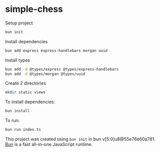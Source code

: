 # simple-chess


Setup project
```bash
bun init
```

Install dependencies
```bash
bun add express express-handlebars morgan uuid
```

Install types
```bash
bun add -d @types/express @types/express-handlebars
bun add -d @types/morgan @types/uuid
```

Create 2 directories

```bash
mkdir static views
```

To install dependencies:

```bash
bun install
```

To run:

```bash
bun run index.ts
```

This project was created using `bun init` in bun v[5:0]u8@55e76e60a781. [Bun](https://bun.sh) is a fast all-in-one JavaScript runtime.
